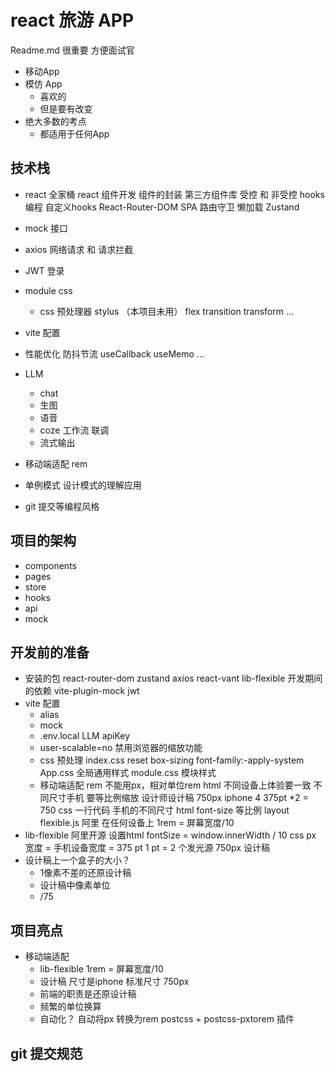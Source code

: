 # react 旅游 APP 
Readme.md 很重要 方便面试官
- 移动App 
- 模仿 App 
    - 喜欢的 
    - 但是要有改变 
- 绝大多数的考点 
    - 都适用于任何App 

## 技术栈
- react 全家桶 
    react 组件开发 
    组件的封装 
    第三方组件库 
    受控 和 非受控 
    hooks编程 自定义hooks 
    React-Router-DOM 
        SPA
        路由守卫
        懒加载
    Zustand

- mock 接口
- axios 网络请求 和 请求拦截
- JWT 登录 
- module css 
    - css 预处理器 stylus （本项目未用）
    flex transition transform ... 
- vite 配置 
- 性能优化
    防抖节流
    useCallback useMemo ...

- LLM 
    - chat 
    - 生图
    - 语音
    - coze 工作流 联调
    - 流式输出 
- 移动端适配 
    rem 
- 单例模式 设计模式的理解应用
- git 提交等编程风格
## 项目的架构
- components 
- pages
- store
- hooks
- api
- mock


## 开发前的准备 
- 安装的包
    react-router-dom 
    zustand 
    axios 
    react-vant
    lib-flexible
    开发期间的依赖
    vite-plugin-mock 
    jwt  
- vite 配置
    - alias
    - mock 
    - .env.local
    LLM apiKey
    - user-scalable=no 禁用浏览器的缩放功能
    - css 预处理 
        index.css reset 
            box-sizing font-family:-apply-system 
        App.css 全局通用样式
        module.css 模块样式
    - 移动端适配 rem 
        不能用px，相对单位rem html
        不同设备上体验要一致 
        不同尺寸手机 要等比例缩放 
        设计师设计稿 750px iphone 4 375pt *2 = 750
        css 一行代码 手机的不同尺寸 html font-size 等比例 
        layout 
        flexible.js 阿里 在任何设备上
        1rem = 屏幕宽度/10 
- lib-flexible
    阿里开源
    设置html fontSize = window.innerWidth / 10 
    css px 宽度 = 手机设备宽度 = 375 pt
    1 pt = 2 个发光源
    750px 设计稿 
- 设计稿上一个盒子的大小？
    - 1像素不差的还原设计稿 
    - 设计稿中像素单位
    - /75

## 项目亮点 
- 移动端适配
    - lib-flexible 1rem = 屏幕宽度/10 
    - 设计稿 尺寸是iphone 标准尺寸 750px 
    - 前端的职责是还原设计稿 
    - 频繁的单位换算 
    - 自动化？ 自动将px 转换为rem 
        postcss + postcss-pxtorem 插件

## git 提交规范
